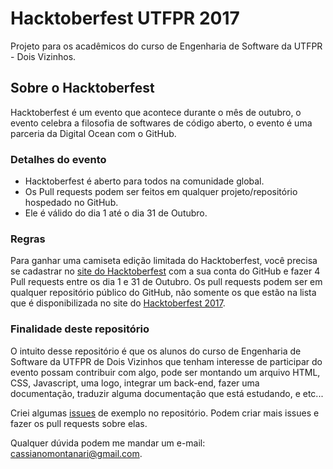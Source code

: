 # Hacktoberfest UTFPR 2017

Projeto para os acadêmicos do curso de Engenharia de Software da UTFPR - Dois Vizinhos.

## Sobre o Hacktoberfest

Hacktoberfest é um evento que acontece durante o mês de outubro, o evento celebra a filosofia de softwares de código aberto, o evento é uma parceria da Digital Ocean com o GitHub.

### Detalhes do evento

- Hacktoberfest é aberto para todos na comunidade global.
- Os Pull requests podem ser feitos em qualquer projeto/repositório hospedado no GitHub.
- Ele é válido do dia 1 até o dia 31 de Outubro.

### Regras

Para ganhar uma camiseta edição limitada do Hacktoberfest, você precisa se cadastrar no [site do Hacktoberfest](https://hacktoberfest.digitalocean.com/sign_up/register) com a sua conta do GitHub e fazer 4 Pull requests entre os dia 1 e 31 de Outubro. Os pull requests podem ser em qualquer repositório público do GitHub, não somente os que estão na lista que é disponibilizada no site do [Hacktoberfest 2017](https://hacktoberfest.digitalocean.com).

### Finalidade deste repositório

O intuito desse repositório é que os alunos do curso de Engenharia de Software da UTFPR de Dois Vizinhos que tenham interesse de participar do evento possam contribuir com algo, pode ser montando um arquivo HTML, CSS, Javascript, uma logo, integrar um back-end, fazer uma documentação, traduzir alguma documentação que está estudando, e etc...

Criei algumas [issues](https://github.com/cassianomon/HacktoberfestUTFPR/issues) de exemplo no repositório. Podem criar mais issues e fazer os pull requests sobre elas.

Qualquer dúvida podem me mandar um e-mail: [cassianomontanari@gmail.com](mailto:cassianomontanari@gmail..com).